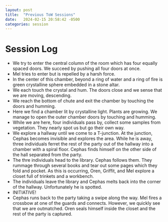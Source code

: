 ```yaml
---
layout: post
title:  "Previous ToW Sessions"
date:   2024-02-15 20:58:42 -0500
categories: session
---
```


# Session Log
- We try to enter the central column of the room which has four equally spaced doors. We succeed by pushing all four doors at once.
- Mel tries to enter but is repelled by a harsh force.
- In the center of this chamber, beyond a ring of water and a ring of fire is green crystalline sphere embedded in a stone altar.
- We each touch the crystal and hum. The doors close and we sense that we are moving, descending.
- We reach the bottom of chute and exit the chamber by touching the doors and humming.
- Here we find a chamber lit by crystalline light. Plants are growing. We manage to open the outer chamber doors by touching and humming.
- While we are here, four individuals pass by, collect some samples from vegetation. They nearly spot us but go their own way.
- We explore a hallway until we come to a T-junction. At the junction, Cephas becomes invisible and explores the area. While he is away, three individuals ferret the rest of the party out of the hallway into a chamber with a spiral floor. Cephas finds himself on the other side of the hall separated from the party.
- The thre individuals head to the library. Cephas follows them. They rummage through several books and tear out some pages which they fold and pocket. As this is occurring, Oren, Griffit, and Mel explore a closet full of trinkets and a workbench.
- The individuals leave the library and Cephas melts back into the corner of the hallway. Unfortunately he is spotted.
- INITIATIVE!
- Cephas runs back to the party taking a swipe along the way. Mel fires a crossbow at one of the guards and connects. However, we quickly see that we are outmatched. Oren seals himself inside the closet and the rest of the party is captured.